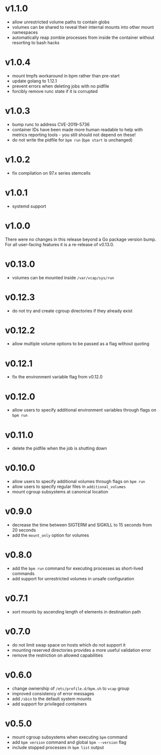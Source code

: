 # v1.1.0

* allow unrestricted volume paths to contain globs
* volumes can be shared to reveal their internal mounts into other mount
  namespaces
* automatically reap zombie processes from inside the container without
  resorting to bash hacks

# v1.0.4

* mount tmpfs workaround in bpm rather than pre-start
* update golang to 1.12.1
* prevent errors when deleting jobs with no pidfile
* forcibly remove runc state if it is corrupted

# v1.0.3

* bump runc to address CVE-2019-5736
* container IDs have been made more human readable to help with metrics
  reporting tools - you still should not depend on these!
* do not write the pidfile for `bpm run` (`bpm start` is unchanged)

# v1.0.2

* fix compilation on 97.x series stemcells

# v1.0.1

* systemd support

# v1.0.0

There were no changes in this release beyond a Go package version bump. For all
user-facing features it is a re-release of v0.13.0.

# v0.13.0

* volumes can be mounted inside `/var/vcap/sys/run`

# v0.12.3

* do not try and create cgroup directories if they already exist

# v0.12.2

* allow multiple volume options to be passed as a flag without quoting

# v0.12.1

* fix the environment variable flag from v0.12.0

# v0.12.0

* allow users to specify additional environment variables through flags on `bpm
  run`

# v0.11.0

* delete the pidfile when the job is shutting down

# v0.10.0

* allow users to specify additional volumes through flags on `bpm run`
* allow users to specify regular files in `additional_volumes`
* mount cgroup subsystems at canonical location

# v0.9.0

* decrease the time between SIGTERM and SIGKILL to 15 seconds from 20 seconds
* add the `mount_only` option for volumes

# v0.8.0

* add the `bpm run` command for executing processes as short-lived commands
* add support for unrestricted volumes in unsafe configuration

# v0.7.1

* sort mounts by ascending length of elements in destination path

# v0.7.0

* do not limit swap space on hosts which do not support it
* mounting reserved directories provides a more useful validation error
* remove the restriction on allowed capabilities

# v0.6.0

* change ownership of `/etc/profile.d/bpm.sh` to `vcap` group
* improved consistency of error messages
* add `/sbin` to the default system mounts
* add support for privileged containers

# v0.5.0

* mount cgroup subsystems when executing `bpm` command
* add `bpm version` command and global `bpm --version` flag
* include stopped processes in `bpm list` output
